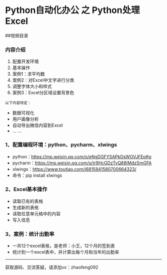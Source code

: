 # Python自动化办公 之 Python处理Excel

##视频目录
### 内容介绍
1. 配置开发环境
2. 基本操作
3. 案例1：求平均数
4. 案例2：对Excel中文字进行分类
5. 调整字体大小和样式
6. 案例3：Excel分区域设置背景色
```
以下内容待定：
```
- 数据可视化
- 用户画像分析
- 自动导出微信内容到Excel
- ... ...


### 1、配置编程环境：python、pycharm、xlwings

- python：https://mp.weixin.qq.com/s/eNgDGFYSAPkDsWGVJFEpKg
- pycharm：https://mp.weixin.qq.com/s/tr9HcGDzTvQ88IMdzSmGFA
- xlwings：https://www.toutiao.com/i6815841580700664323/
- 命令：pip install xlwings


### 2、Excel基本操作
- 读取已有的表格
- 生成新的表格
- 读取任意单元格中的内容
- 写入信息

### 3、案例：统计出勤率
 - 一共12个excel表格，是老师：小王，12个月的签到表
 - 统计到一个excel表中，并计算出每个月和当年的出勤率
 
 ---
 获取源码、交流答疑，请添加vx：zhaofeng092

